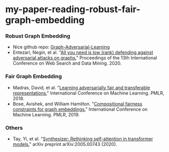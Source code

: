 # my-paper-reading-robust-fair-graph-embedding

### Robust Graph Embedding
- Nice github repo: [Graph-Adversarial-Learning](https://github.com/gitgiter/Graph-Adversarial-Learning#-defense)
- Entezari, Negin, et al. "[All you need is low (rank) defending against adversarial attacks on graphs.](https://madlab.cs.ucr.edu/papers/wsdm20allyouneedislow.pdf)" Proceedings of the 13th International Conference on Web Search and Data Mining. 2020.

### Fair Graph Embedding
- Madras, David, et al. "[Learning adversarially fair and transferable representations.](http://www.cs.toronto.edu/~toni/Papers/laftr.pdf)" International Conference on Machine Learning. PMLR, 2018.
- Bose, Avishek, and William Hamilton. "[Compositional fairness constraints for graph embeddings.](https://arxiv.org/pdf/1905.10674.pdf)" International Conference on Machine Learning. PMLR, 2019.


### Others
- Tay, Yi, et al. "[Synthesizer: Rethinking self-attention in transformer models.](https://arxiv.org/pdf/2005.00743.pdf)" arXiv preprint arXiv:2005.00743 (2020).
